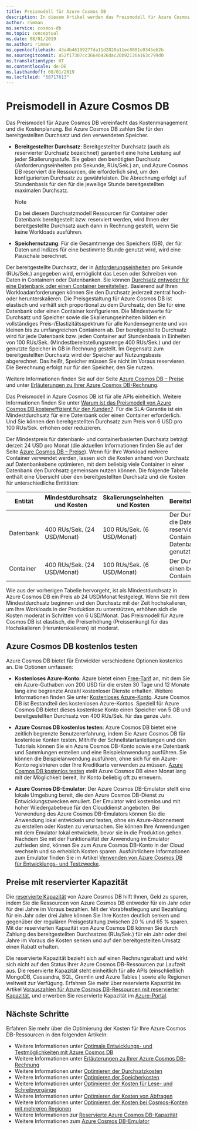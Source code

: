 ```yaml
---
title: Preismodell für Azure Cosmos DB
description: In diesem Artikel werden das Preismodell für Azure Cosmos DB und die Möglichkeiten zur Vereinfachung von Kostenmanagement und Kostenplanung beschrieben.
author: rimman
ms.service: cosmos-db
ms.topic: conceptual
ms.date: 08/01/2019
ms.author: rimman
ms.openlocfilehash: 43a4b46199277da11d2820a11ec0801c0345e62b
ms.sourcegitcommit: a52f17307cc36640426dac20b92136a163c799d0
ms.translationtype: HT
ms.contentlocale: de-DE
ms.lasthandoff: 08/01/2019
ms.locfileid: "68717613"
---
```

# <a name="pricing-model-in-azure-cosmos-db"></a>Preismodell in Azure Cosmos DB 

Das Preismodell für Azure Cosmos DB vereinfacht das Kostenmanagement und die Kostenplanung. Bei Azure Cosmos DB zahlen Sie für den bereitgestellten Durchsatz und den verwendeten Speicher.

* **Bereitgestellter Durchsatz**: Bereitgestellter Durchsatz (auch als reservierter Durchsatz bezeichnet) garantiert eine hohe Leistung auf jeder Skalierungsstufe. Sie geben den benötigten Durchsatz (Anforderungseinheiten pro Sekunde, RUs/Sek.) an, und Azure Cosmos DB reserviert die Ressourcen, die erforderlich sind, um den konfigurierten Durchsatz zu gewährleisten. Die Abrechnung erfolgt auf Stundenbasis für den für die jeweilige Stunde bereitgestellten maximalen Durchsatz.

   > [!NOTE]
   > Da bei diesem Durchsatzmodell Ressourcen für Container oder Datenbank bereitgestellt bzw. reserviert werden, wird Ihnen der bereitgestellte Durchsatz auch dann in Rechnung gestellt, wenn Sie keine Workloads ausführen.

* **Speichernutzung**: Für die Gesamtmenge des Speichers (GB), der für Daten und Indizes für eine bestimmte Stunde genutzt wird, wird eine Pauschale berechnet.

Der bereitgestellte Durchsatz, der in [Anforderungseinheiten](request-units.md) pro Sekunde (RUs/Sek.) angegeben wird, ermöglicht das Lesen oder Schreiben von Daten in Containern oder Datenbanken. Sie können [Durchsatz entweder für eine Datenbank oder einen Container bereitstellen](set-throughput.md). Basierend auf Ihren Workloadanforderungen können Sie den Durchsatz jederzeit zentral hoch- oder herunterskalieren. Die Preisgestaltung für Azure Cosmos DB ist elastisch und verhält sich proportional zu dem Durchsatz, den Sie für eine Datenbank oder einen Container konfigurieren. Die Mindestwerte für Durchsatz und Speicher sowie die Skalierungseinheiten bilden ein vollständiges Preis-/Elastizitätsspektrum für alle Kundensegmente und von kleinen bis zu umfangreichen Containern ab. Der bereitgestellte Durchsatz wird für jede Datenbank bzw. jeden Container auf Stundenbasis in Einheiten von 100 RUs/Sek. (Mindestbereitstellungsmenge 400 RUs/Sek.) und der genutzte Speicher in GB in Rechnung gestellt. Im Gegensatz zum bereitgestellten Durchsatz wird der Speicher auf Nutzungsbasis abgerechnet. Das heißt, Speicher müssen Sie nicht im Voraus reservieren. Die Berechnung erfolgt nur für den Speicher, den Sie nutzen.

Weitere Informationen finden Sie auf der Seite [Azure Cosmos DB – Preise](https://azure.microsoft.com/pricing/details/cosmos-db/) und unter [Erläuterungen zu Ihrer Azure Cosmos DB-Rechnung](understand-your-bill.md).

Das Preismodell in Azure Cosmos DB ist für alle APIs einheitlich. Weitere Informationen finden Sie unter [Warum ist das Preismodell von Azure Cosmos DB kosteneffizient für den Kunden?](total-cost-ownership.md). Für die SLA-Garantie ist ein Mindestdurchsatz für eine Datenbank oder einen Container erforderlich. Und Sie können den bereitgestellten Durchsatz zum Preis von 6 USD pro 100 RUs/Sek. erhöhen oder reduzieren.

Der Mindestpreis für datenbank- und containerbasierten Durchsatz beträgt derzeit 24 USD pro Monat (die aktuellen Informationen finden Sie auf der Seite [Azure Cosmos DB – Preise](https://azure.microsoft.com/pricing/details/cosmos-db/)). Wenn für Ihre Workload mehrere Container verwendet werden, lassen sich die Kosten anhand von Durchsatz auf Datenbankebene optimieren, mit dem beliebig viele Container in einer Datenbank den Durchsatz gemeinsam nutzen können. Die folgende Tabelle enthält eine Übersicht über den bereitgestellten Durchsatz und die Kosten für unterschiedliche Entitäten:

|**Entität**  | **Mindestdurchsatz und Kosten** |**Skalierungseinheiten und Kosten** |**Bereitstellungsumfang** |
|---------|---------|---------|-------|
|Datenbank    | 400 RUs/Sek. (24 USD/Monat)    | 100 RUs/Sek. (6 USD/Monat)   |Der Durchsatz ist für die Datenbank reserviert und wird von Containern in der Datenbank gemeinsam genutzt |
|Container     | 400 RUs/Sek. (24 USD/Monat)    | 100 RUs/Sek. (6 USD/Monat)  |Der Durchsatz ist für einen bestimmten Container reserviert |

Wie aus der vorherigen Tabelle hervorgeht, ist als Mindestdurchsatz in Azure Cosmos DB ein Preis ab 24 USD/Monat festgelegt. Wenn Sie mit dem Mindestdurchsatz beginnen und den Durchsatz mit der Zeit hochskalieren, um Ihre Workloads in der Produktion zu unterstützen, erhöhen sich die Kosten moderat in Schritten von 6 USD/Monat. Das Preismodell für Azure Cosmos DB ist elastisch, die Preiserhöhung (Preissenkung) für das Hochskalieren (Herunterskalieren) ist moderat.

## <a name="try-azure-cosmos-db-for-free"></a>Azure Cosmos DB kostenlos testen 

Azure Cosmos DB bietet für Entwickler verschiedene Optionen kostenlos an. Die Optionen umfassen:

* **Kostenloses Azure-Konto**: Azure bietet einen [Free-Tarif](https://azure.microsoft.com/free/) an, mit dem Sie ein Azure-Guthaben von 200 USD für die ersten 30 Tage und 12 Monate lang eine begrenzte Anzahl kostenloser Dienste erhalten. Weitere Informationen finden Sie unter [Kostenloses Azure-Konto](../billing/billing-avoid-charges-free-account.md). Azure Cosmos DB ist Bestandteil des kostenlosen Azure-Kontos. Speziell für Azure Cosmos DB bietet dieses kostenlose Konto einen Speicher von 5 GB und bereitgestellten Durchsatz von 400 RUs/Sek. für das ganze Jahr. 

* **Azure Cosmos DB kostenlos testen**: Azure Cosmos DB bietet eine zeitlich begrenzte Benutzererfahrung, indem Sie Azure Cosmos DB für kostenlose Konten testen. Mithilfe der Schnellstartanleitungen und den Tutorials können Sie ein Azure Cosmos DB-Konto sowie eine Datenbank und Sammlungen erstellen und eine Beispielanwendung ausführen. Sie können die Beispielanwendung ausführen, ohne sich für ein Azure-Konto registrieren oder Ihre Kreditkarte verwenden zu müssen. [Azure Cosmos DB kostenlos testen](https://azure.microsoft.com/try/cosmosdb/) stellt Azure Cosmos DB einen Monat lang mit der Möglichkeit bereit, Ihr Konto beliebig oft zu erneuern.

* **Azure Cosmos DB-Emulator**: Der Azure Cosmos DB-Emulator stellt eine lokale Umgebung bereit, die den Azure Cosmos DB-Dienst zu Entwicklungszwecken emuliert. Der Emulator wird kostenlos und mit hoher Wiedergabetreue für den Clouddienst angeboten. Bei Verwendung des Azure Cosmos DB-Emulators können Sie die Anwendung lokal entwickeln und testen, ohne ein Azure-Abonnement zu erstellen oder Kosten zu verursachen. Sie können Ihre Anwendungen mit dem Emulator lokal entwickeln, bevor sie in die Produktion gehen. Nachdem Sie mit der Funktionalität der Anwendung im Emulator zufrieden sind, können Sie zum Azure Cosmos DB-Konto in der Cloud wechseln und so erheblich Kosten sparen. Ausführlichere Informationen zum Emulator finden Sie im Artikel [Verwenden von Azure Cosmos DB für Entwicklungs- und Testzwecke](local-emulator.md).

## <a name="pricing-with-reserved-capacity"></a>Preise mit reservierter Kapazität

Die [reservierte Kapazität](cosmos-db-reserved-capacity.md) von Azure Cosmos DB hilft Ihnen, Geld zu sparen, indem Sie die Ressourcen von Azure Cosmos DB entweder für ein Jahr oder für drei Jahre im Voraus bezahlen. Mit der Vorabfestlegung und Bezahlung für ein Jahr oder drei Jahre können Sie Ihre Kosten deutlich senken und gegenüber der regulären Preisgestaltung zwischen 20 % und 65 % sparen. Mit der reservierten Kapazität von Azure Cosmos DB können Sie durch Zahlung des bereitgestellten Durchsatzes (RUs/Sek.) für ein Jahr oder drei Jahre im Voraus die Kosten senken und auf den bereitgestellten Umsatz einen Rabatt erhalten. 

Die reservierte Kapazität bezieht sich auf einen Rechnungsrabatt und wirkt sich nicht auf den Status Ihrer Azure Cosmos DB-Ressourcen zur Laufzeit aus. Die reservierte Kapazität steht einheitlich für alle APIs (einschließlich MongoDB, Cassandra, SQL, Gremlin und Azure Tables ) sowie alle Regionen weltweit zur Verfügung. Erfahren Sie mehr über reservierte Kapazität im Artikel [Vorauszahlen für Azure Cosmos DB-Ressourcen mit reservierter Kapazität](cosmos-db-reserved-capacity.md), und erwerben Sie reservierte Kapazität im [Azure-Portal](https://portal.azure.com/).

## <a name="next-steps"></a>Nächste Schritte

Erfahren Sie mehr über die Optimierung der Kosten für Ihre Azure Cosmos DB-Ressourcen in den folgenden Artikeln:

* Weitere Informationen unter [Optimale Entwicklungs- und Testmöglichkeiten mit Azure Cosmos DB](optimize-dev-test.md)
* Weitere Informationen unter [Erläuterungen zu Ihrer Azure Cosmos DB-Rechnung](understand-your-bill.md)
* Weitere Informationen unter [Optimieren der Durchsatzkosten](optimize-cost-throughput.md)
* Weitere Informationen unter [Optimieren der Speicherkosten](optimize-cost-storage.md)
* Weitere Informationen unter [Optimieren der Kosten für Lese- und Schreibvorgänge](optimize-cost-reads-writes.md)
* Weitere Informationen unter [Optimieren der Kosten von Abfragen](optimize-cost-queries.md)
* Weitere Informationen unter [Optimieren der Kosten bei Cosmos-Konten mit mehreren Regionen](optimize-cost-regions.md)
* Weitere Informationen zur [Reservierte Azure Cosmos DB-Kapazität](cosmos-db-reserved-capacity.md)
* Weitere Informationen zum [Azure Cosmos DB-Emulator](local-emulator.md)
